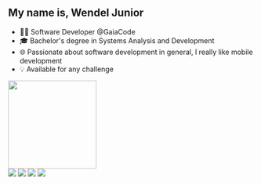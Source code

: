 ## My name is, Wendel Junior

- 👩‍💻 Software Developer @GaiaCode
- 🎓 Bachelor's degree in Systems Analysis and Development
- 🌐 Passionate about software development in general, I really like mobile development
- 💡 Available for any challenge


<div align="start">
  <a href="https://github.com/WendelJunior03">
  <img height="180em" src="https://github-readme-stats.vercel.app/api/top-langs/?username=WendelJunior03&layout=compact&langs_count=7&theme=github_dark"/>
</div>



<div>
  <a href="#" target="_blank"><img src="https://img.shields.io/badge/YouTube-FF0000?style=for-the-badge&logo=youtube&logoColor=white" target="_blank"></a>
  <a href="https://www.instagram.com/wendel_jr_/" target="_blank"><img src="https://img.shields.io/badge/-Instagram-%23E4405F?style=for-the-badge&logo=instagram&logoColor=white" target="_blank"></a>
  <a href = "mailto:wendel_junior@hotmail.com"><img src="https://img.shields.io/badge/-Gmail-%23333?style=for-the-badge&logo=gmail&logoColor=white" target="_blank"></a>
  <a href="https://www.linkedin.com/in/wendel-junior-423a9821b/" target="_blank"><img src="https://img.shields.io/badge/-LinkedIn-%230077B5?style=for-the-badge&logo=linkedin&logoColor=white" target="_blank"></a> 
</div>
